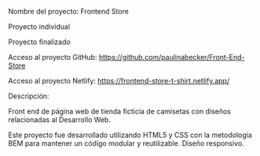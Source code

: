 Nombre del proyecto: Frontend Store

Proyecto individual

Proyecto finalizado

Acceso al proyecto GitHub: https://github.com/paulinabecker/Front-End-Store

Acceso al proyecto Netlify: https://frontend-store-t-shirt.netlify.app/

Descripción: 

Front end de página web de tienda ficticia de camisetas con diseños relacionadas al Desarrollo Web.

Este proyecto fue desarrollado utilizando HTML5 y CSS con la metodología BEM para mantener un código modular y reutilizable. Diseño responsivo.
